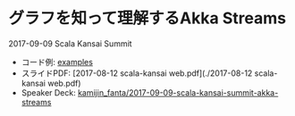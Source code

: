 # グラフを知って理解するAkka Streams

2017-09-09 Scala Kansai Summit

- コード例: [examples](./examples)
- スライドPDF: [2017-08-12 scala-kansai web.pdf](./2017-08-12 scala-kansai web.pdf)
- Speaker Deck: [kamijin_fanta/2017-09-09-scala-kansai-summit-akka-streams](https://speakerdeck.com/kamijin_fanta/2017-09-09-scala-kansai-summit-akka-streams)
